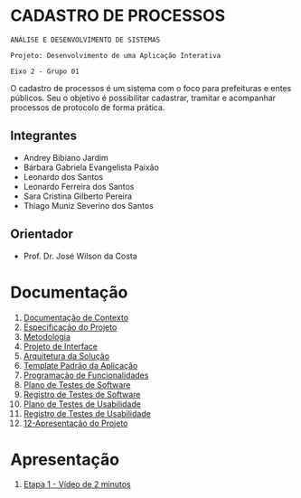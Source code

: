 # CADASTRO DE PROCESSOS

`ANÁLISE E DESENVOLVIMENTO DE SISTEMAS`

`Projeto: Desenvolvimento de uma Aplicação Interativa`

`Eixo 2 - Grupo 01`

O cadastro de processos é um sistema com o foco para prefeituras e entes públicos. Seu o objetivo é possibilitar cadastrar, tramitar e acompanhar processos de protocolo de forma prática.

## Integrantes

* Andrey Bibiano Jardim
* Bárbara Gabriela Evangelista Paixão
* Leonardo dos Santos
* Leonardo Ferreira dos Santos
* Sara Cristina Gilberto Pereira
* Thiago Muniz Severino dos Santos


## Orientador

* Prof. Dr. José Wilson da Costa


# Documentação

<ol>
<li><a href="docs/01-Documentação de Contexto.md"> Documentação de Contexto</a></li>
<li><a href="docs/02-Especificação do Projeto.md"> Especificação do Projeto</a></li>
<li><a href="docs/03-Metodologia.md"> Metodologia</a></li>
<li><a href="docs/04-Projeto de Interface.md"> Projeto de Interface</a></li>
<li><a href="docs/05-Arquitetura da Solução.md"> Arquitetura da Solução</a></li>
<li><a href="docs/06-Template Padrão da Aplicação.md"> Template Padrão da Aplicação</a></li>
<li><a href="docs/07-Programação de Funcionalidades.md"> Programação de Funcionalidades</a></li>
<li><a href="docs/08-Plano de Testes de Software.md"> Plano de Testes de Software</a></li>
<li><a href="docs/09-Registro de Testes de Software.md"> Registro de Testes de Software</a></li>
<li><a href="docs/10-Plano de Testes de Usabilidade.md" >Plano de Testes de Usabilidade</a></li>
<li><a href="docs/11-Registro de Testes de Usabilidade.md"> Registro de Testes de Usabilidade</a></li>
<li><a href="docs/12-Apresentação do Projeto.md"> 12-Apresentação do Projeto</a></li>
</ol>

# Apresentação
<ol>
<li><a href="presentation/2min.mp4"> Etapa 1 - Vídeo de 2 minutos</a></li>
</ol>

